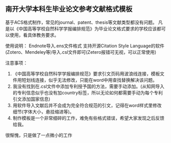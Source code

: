 ## 南开大学本科生毕业论文参考文献格式模板

基于ACS格式制作，常见的journal、patent、thesis等文献类型都没有问题。
凡是以《中国高等学校自然科学学报编排规范》为毕业论文格式要求的学校应该都可以使用，看具体教务要求。

使用说明：
Endnote导入.ens文件格式
支持开源Citation Style Language的软件(Zotero、Mendeley等)导入.csl文件即可(Zetero报错可无视，可以正常使用)

注意事项：
1. 《中国高等学校自然科学学报编排规范》要求引文页码用波浪线连接，模板文件用短划线连接，似乎无法修改，只能在word中用查找替换解决该问题。
2. 我没有找到在.csl文件中添加专利授予国的方法，需要手动添加。(从知网导入的专利信息似乎也没有加country标签，所以无论如何都需要手动为每个专利引文添加国家信息)
3. 用软件导入文献后并不会成为完全符合规范的引文，记得在word样式里修改细节(字体大小，悬挂缩进等)。
4. 制作模板是一个非常细碎的工作，难免有些格式错误，希望大家发现之后反馈给我。

很惭愧，只是做了一点微小的工作
